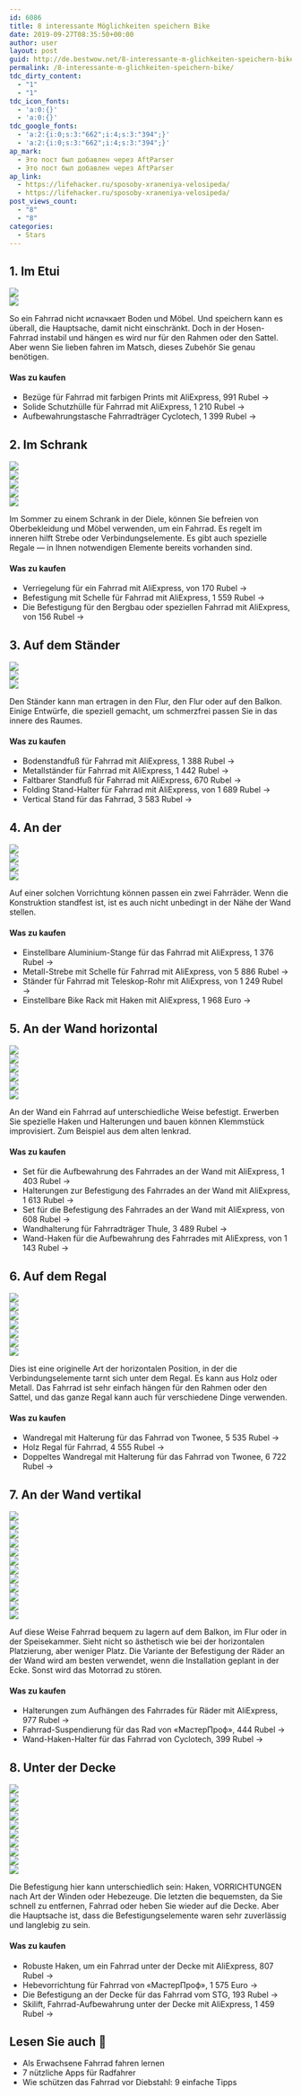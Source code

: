 ```yaml
---
id: 6086
title: 8 interessante Möglichkeiten speichern Bike
date: 2019-09-27T08:35:50+00:00
author: user
layout: post
guid: http://de.bestwow.net/8-interessante-m-glichkeiten-speichern-bike/
permalink: /8-interessante-m-glichkeiten-speichern-bike/
tdc_dirty_content:
  - "1"
  - "1"
tdc_icon_fonts:
  - 'a:0:{}'
  - 'a:0:{}'
tdc_google_fonts:
  - 'a:2:{i:0;s:3:"662";i:4;s:3:"394";}'
  - 'a:2:{i:0;s:3:"662";i:4;s:3:"394";}'
ap_mark:
  - Это пост был добавлен через AftParser
  - Это пост был добавлен через AftParser
ap_link:
  - https://lifehacker.ru/sposoby-xraneniya-velosipeda/
  - https://lifehacker.ru/sposoby-xraneniya-velosipeda/
post_views_count:
  - "8"
  - "8"
categories:
  - Stars
---
```

## 1. Im Etui

<!-- see gallery_shortcode() in wp-includes/media.php -->

<div>
  <div>
    <img src="http://de.bestwow.net/wp-content/uploads/2019/09/8-interesnyh-sposobov-hranit-velosiped-1.jpg" />
  </div>
  
  <div>
    <img src="http://de.bestwow.net/wp-content/uploads/2019/09/8-interesnyh-sposobov-hranit-velosiped-2.jpeg" />
  </div>
</div>

<div>
</div>

So ein Fahrrad nicht испачкает Boden und Möbel. Und speichern kann es überall, die Hauptsache, damit nicht einschränkt. Doch in der Hosen-Fahrrad instabil und hängen es wird nur für den Rahmen oder den Sattel. Aber wenn Sie lieben fahren im Matsch, dieses Zubehör Sie genau benötigen.

#### Was zu kaufen

  * Bezüge für Fahrrad mit farbigen Prints mit AliExpress, 991 Rubel →
  * Solide Schutzhülle für Fahrrad mit AliExpress, 1 210 Rubel →
  * Aufbewahrungstasche Fahrradträger Cyclotech, 1 399 Rubel →

## 2. Im Schrank

<!-- see gallery_shortcode() in wp-includes/media.php -->

<div>
  <div>
    <img src="http://de.bestwow.net/wp-content/uploads/2019/09/8-interesnyh-sposobov-hranit-velosiped-3.jpg" />
  </div>
  
  <div>
    <img src="http://de.bestwow.net/wp-content/uploads/2019/09/8-interesnyh-sposobov-hranit-velosiped-4.jpg" />
  </div>
  
  <div>
    <img src="http://de.bestwow.net/wp-content/uploads/2019/09/8-interesnyh-sposobov-hranit-velosiped-5.jpg" />
  </div>
  
  <div>
    <img src="http://de.bestwow.net/wp-content/uploads/2019/09/8-interesnyh-sposobov-hranit-velosiped-6.jpg" />
  </div>
  
  <div>
    <img src="http://de.bestwow.net/wp-content/uploads/2019/09/8-interesnyh-sposobov-hranit-velosiped-7.jpg" />
  </div>
</div>

<div>
</div>

Im Sommer zu einem Schrank in der Diele, können Sie befreien von Oberbekleidung und Möbel verwenden, um ein Fahrrad. Es regelt im inneren hilft Strebe oder Verbindungselemente. Es gibt auch spezielle Regale — in Ihnen notwendigen Elemente bereits vorhanden sind.

#### Was zu kaufen

  * Verriegelung für ein Fahrrad mit AliExpress, von 170 Rubel →
  * Befestigung mit Schelle für Fahrrad mit AliExpress, 1 559 Rubel →
  * Die Befestigung für den Bergbau oder speziellen Fahrrad mit AliExpress, von 156 Rubel →

## 3. Auf dem Ständer

<!-- see gallery_shortcode() in wp-includes/media.php -->

<div>
  <div>
    <img src="http://de.bestwow.net/wp-content/uploads/2019/09/8-interesnyh-sposobov-hranit-velosiped-8.jpg" />
  </div>
  
  <div>
    <img src="http://de.bestwow.net/wp-content/uploads/2019/09/8-interesnyh-sposobov-hranit-velosiped-9.jpg" />
  </div>
  
  <div>
    <img src="http://de.bestwow.net/wp-content/uploads/2019/09/8-interesnyh-sposobov-hranit-velosiped-10.jpg" />
  </div>
</div>

<div>
</div>

Den Ständer kann man ertragen in den Flur, den Flur oder auf den Balkon. Einige Entwürfe, die speziell gemacht, um schmerzfrei passen Sie in das innere des Raumes.

#### Was zu kaufen

  * Bodenstandfuß für Fahrrad mit AliExpress, 1 388 Rubel →
  * Metallständer für Fahrrad mit AliExpress, 1 442 Rubel →
  * Faltbarer Standfuß für Fahrrad mit AliExpress, 670 Rubel →
  * Folding Stand-Halter für Fahrrad mit AliExpress, von 1 689 Rubel →
  * Vertical Stand für das Fahrrad, 3 583 Rubel →

## 4. An der

<!-- see gallery_shortcode() in wp-includes/media.php -->

<div>
  <div>
    <img src="http://de.bestwow.net/wp-content/uploads/2019/09/8-interesnyh-sposobov-hranit-velosiped-11.jpg" />
  </div>
  
  <div>
    <img src="http://de.bestwow.net/wp-content/uploads/2019/09/8-interesnyh-sposobov-hranit-velosiped-12.jpg" />
  </div>
  
  <div>
    <img src="http://de.bestwow.net/wp-content/uploads/2019/09/8-interesnyh-sposobov-hranit-velosiped-13.jpg" />
  </div>
  
  <div>
    <img src="http://de.bestwow.net/wp-content/uploads/2019/09/8-interesnyh-sposobov-hranit-velosiped-14.jpg" />
  </div>
</div>

<div>
</div>

Auf einer solchen Vorrichtung können passen ein zwei Fahrräder. Wenn die Konstruktion standfest ist, ist es auch nicht unbedingt in der Nähe der Wand stellen.

#### Was zu kaufen

  * Einstellbare Aluminium-Stange für das Fahrrad mit AliExpress, 1 376 Rubel →
  * Metall-Strebe mit Schelle für Fahrrad mit AliExpress, von 5 886 Rubel →
  * Ständer für Fahrrad mit Teleskop-Rohr mit AliExpress, von 1 249 Rubel →
  * Einstellbare Bike Rack mit Haken mit AliExpress, 1 968 Euro →

## 5. An der Wand horizontal

<!-- see gallery_shortcode() in wp-includes/media.php -->

<div>
  <div>
    <img src="http://de.bestwow.net/wp-content/uploads/2019/09/8-interesnyh-sposobov-hranit-velosiped-15.jpg" />
  </div>
  
  <div>
    <img src="http://de.bestwow.net/wp-content/uploads/2019/09/8-interesnyh-sposobov-hranit-velosiped-16.jpg" />
  </div>
  
  <div>
    <img src="http://de.bestwow.net/wp-content/uploads/2019/09/8-interesnyh-sposobov-hranit-velosiped-17.png" />
  </div>
  
  <div>
    <img src="http://de.bestwow.net/wp-content/uploads/2019/09/8-interesnyh-sposobov-hranit-velosiped-18.jpg" />
  </div>
  
  <div>
    <img src="http://de.bestwow.net/wp-content/uploads/2019/09/8-interesnyh-sposobov-hranit-velosiped-19.jpg" />
  </div>
  
  <div>
    <img src="http://de.bestwow.net/wp-content/uploads/2019/09/8-interesnyh-sposobov-hranit-velosiped-20.jpg" />
  </div>
</div>

<div>
</div>

An der Wand ein Fahrrad auf unterschiedliche Weise befestigt. Erwerben Sie spezielle Haken und Halterungen und bauen können Klemmstück improvisiert. Zum Beispiel aus dem alten lenkrad.

#### Was zu kaufen

  * Set für die Aufbewahrung des Fahrrades an der Wand mit AliExpress, 1 403 Rubel →
  * Halterungen zur Befestigung des Fahrrades an der Wand mit AliExpress, 1 613 Rubel →
  * Set für die Befestigung des Fahrrades an der Wand mit AliExpress, von 608 Rubel →
  * Wandhalterung für Fahrradträger Thule, 3 489 Rubel →
  * Wand-Haken für die Aufbewahrung des Fahrrades mit AliExpress, von 1 143 Rubel →

## 6. Auf dem Regal

<!-- see gallery_shortcode() in wp-includes/media.php -->

<div>
  <div>
    <img src="http://de.bestwow.net/wp-content/uploads/2019/09/8-interesnyh-sposobov-hranit-velosiped-21.jpg" />
  </div>
  
  <div>
    <img src="http://de.bestwow.net/wp-content/uploads/2019/09/8-interesnyh-sposobov-hranit-velosiped-22.jpg" />
  </div>
  
  <div>
    <img src="http://de.bestwow.net/wp-content/uploads/2019/09/8-interesnyh-sposobov-hranit-velosiped-23.jpg" />
  </div>
  
  <div>
    <img src="http://de.bestwow.net/wp-content/uploads/2019/09/8-interesnyh-sposobov-hranit-velosiped-24.jpg" />
  </div>
  
  <div>
    <img src="http://de.bestwow.net/wp-content/uploads/2019/09/8-interesnyh-sposobov-hranit-velosiped-25.jpg" />
  </div>
  
  <div>
    <img src="http://de.bestwow.net/wp-content/uploads/2019/09/8-interesnyh-sposobov-hranit-velosiped-26.jpg" />
  </div>
  
  <div>
    <img src="http://de.bestwow.net/wp-content/uploads/2019/09/8-interesnyh-sposobov-hranit-velosiped-27.jpg" />
  </div>
</div>

<div>
</div>

Dies ist eine originelle Art der horizontalen Position, in der die Verbindungselemente tarnt sich unter dem Regal. Es kann aus Holz oder Metall. Das Fahrrad ist sehr einfach hängen für den Rahmen oder den Sattel, und das ganze Regal kann auch für verschiedene Dinge verwenden.

#### Was zu kaufen

  * Wandregal mit Halterung für das Fahrrad von Twonee, 5 535 Rubel →
  * Holz Regal für Fahrrad, 4 555 Rubel →
  * Doppeltes Wandregal mit Halterung für das Fahrrad von Twonee, 6 722 Rubel →

## 7. An der Wand vertikal

<!-- see gallery_shortcode() in wp-includes/media.php -->

<div>
  <div>
    <img src="http://de.bestwow.net/wp-content/uploads/2019/09/8-interesnyh-sposobov-hranit-velosiped-28.jpg" />
  </div>
  
  <div>
    <img src="http://de.bestwow.net/wp-content/uploads/2019/09/8-interesnyh-sposobov-hranit-velosiped-29.jpg" />
  </div>
  
  <div>
    <img src="http://de.bestwow.net/wp-content/uploads/2019/09/8-interesnyh-sposobov-hranit-velosiped-30.jpg" />
  </div>
  
  <div>
    <img src="http://de.bestwow.net/wp-content/uploads/2019/09/8-interesnyh-sposobov-hranit-velosiped-31.jpg" />
  </div>
  
  <div>
    <img src="http://de.bestwow.net/wp-content/uploads/2019/09/8-interesnyh-sposobov-hranit-velosiped-32.jpg" />
  </div>
  
  <div>
    <img src="http://de.bestwow.net/wp-content/uploads/2019/09/8-interesnyh-sposobov-hranit-velosiped-33.jpg" />
  </div>
  
  <div>
    <img src="http://de.bestwow.net/wp-content/uploads/2019/09/8-interesnyh-sposobov-hranit-velosiped-34.jpg" />
  </div>
  
  <div>
    <img src="http://de.bestwow.net/wp-content/uploads/2019/09/8-interesnyh-sposobov-hranit-velosiped-35.jpg" />
  </div>
  
  <div>
    <img src="http://de.bestwow.net/wp-content/uploads/2019/09/8-interesnyh-sposobov-hranit-velosiped-36.jpg" />
  </div>
  
  <div>
    <img src="http://de.bestwow.net/wp-content/uploads/2019/09/8-interesnyh-sposobov-hranit-velosiped-37.jpg" />
  </div>
  
  <div>
    <img src="http://de.bestwow.net/wp-content/uploads/2019/09/8-interesnyh-sposobov-hranit-velosiped-38.jpg" />
  </div>
  
  <div>
    <img src="http://de.bestwow.net/wp-content/uploads/2019/09/8-interesnyh-sposobov-hranit-velosiped-39.jpg" />
  </div>
</div>

<div>
</div>

Auf diese Weise Fahrrad bequem zu lagern auf dem Balkon, im Flur oder in der Speisekammer. Sieht nicht so ästhetisch wie bei der horizontalen Platzierung, aber weniger Platz. Die Variante der Befestigung der Räder an der Wand wird am besten verwendet, wenn die Installation geplant in der Ecke. Sonst wird das Motorrad zu stören.

#### Was zu kaufen

  * Halterungen zum Aufhängen des Fahrrades für Räder mit AliExpress, 977 Rubel →
  * Fahrrad-Suspendierung für das Rad von «МастерПроф», 444 Rubel →
  * Wand-Haken-Halter für das Fahrrad von Cyclotech, 399 Rubel →

## 8. Unter der Decke

<!-- see gallery_shortcode() in wp-includes/media.php -->

<div>
  <div>
    <img src="http://de.bestwow.net/wp-content/uploads/2019/09/8-interesnyh-sposobov-hranit-velosiped-40.jpg" />
  </div>
  
  <div>
    <img src="http://de.bestwow.net/wp-content/uploads/2019/09/8-interesnyh-sposobov-hranit-velosiped-41.jpg" />
  </div>
  
  <div>
    <img src="http://de.bestwow.net/wp-content/uploads/2019/09/8-interesnyh-sposobov-hranit-velosiped-42.jpg" />
  </div>
  
  <div>
    <img src="http://de.bestwow.net/wp-content/uploads/2019/09/8-interesnyh-sposobov-hranit-velosiped-43.jpg" />
  </div>
  
  <div>
    <img src="http://de.bestwow.net/wp-content/uploads/2019/09/8-interesnyh-sposobov-hranit-velosiped-44.jpg" />
  </div>
  
  <div>
    <img src="http://de.bestwow.net/wp-content/uploads/2019/09/8-interesnyh-sposobov-hranit-velosiped-45.jpg" />
  </div>
  
  <div>
    <img src="http://de.bestwow.net/wp-content/uploads/2019/09/8-interesnyh-sposobov-hranit-velosiped-46.png" />
  </div>
  
  <div>
    <img src="http://de.bestwow.net/wp-content/uploads/2019/09/8-interesnyh-sposobov-hranit-velosiped-47.jpg" />
  </div>
  
  <div>
    <img src="http://de.bestwow.net/wp-content/uploads/2019/09/8-interesnyh-sposobov-hranit-velosiped-48.jpg" />
  </div>
  
  <div>
    <img src="http://de.bestwow.net/wp-content/uploads/2019/09/8-interesnyh-sposobov-hranit-velosiped-49.jpg" />
  </div>
</div>

<div>
</div>

Die Befestigung hier kann unterschiedlich sein: Haken, VORRICHTUNGEN nach Art der Winden oder Hebezeuge. Die letzten die bequemsten, da Sie schnell zu entfernen, Fahrrad oder heben Sie wieder auf die Decke. Aber die Hauptsache ist, dass die Befestigungselemente waren sehr zuverlässig und langlebig zu sein.

#### Was zu kaufen

  * Robuste Haken, um ein Fahrrad unter der Decke mit AliExpress, 807 Rubel →
  * Hebevorrichtung für Fahrrad von «МастерПроф», 1 575 Euro →
  * Die Befestigung an der Decke für das Fahrrad vom STG, 193 Rubel →
  * Skilift, Fahrrad-Aufbewahrung unter der Decke mit AliExpress, 1 459 Rubel →

<div>
  <h2 class="read-also__title">
    <span>Lesen Sie auch</span> <span>🧐 </span>
  </h2>
  
  <ul class="read-also__list">
    <li>
      Als Erwachsene Fahrrad fahren lernen
    </li>
    <li>
      7 nützliche Apps für Radfahrer
    </li>
    <li>
      Wie schützen das Fahrrad vor Diebstahl: 9 einfache Tipps
    </li>
  </ul>
</div>